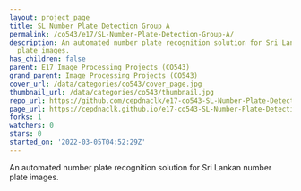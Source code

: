 ```yaml
---
layout: project_page
title: SL Number Plate Detection Group A
permalink: /co543/e17/SL-Number-Plate-Detection-Group-A/
description: An automated number plate recognition solution for Sri Lankan number
  plate images.
has_children: false
parent: E17 Image Processing Projects (CO543)
grand_parent: Image Processing Projects (CO543)
cover_url: /data/categories/co543/cover_page.jpg
thumbnail_url: /data/categories/co543/thumbnail.jpg
repo_url: https://github.com/cepdnaclk/e17-co543-SL-Number-Plate-Detection-Group-A
page_url: https://cepdnaclk.github.io/e17-co543-SL-Number-Plate-Detection-Group-A
forks: 1
watchers: 0
stars: 0
started_on: '2022-03-05T04:52:29Z'
---
```


An automated number plate recognition solution for Sri Lankan number plate images.